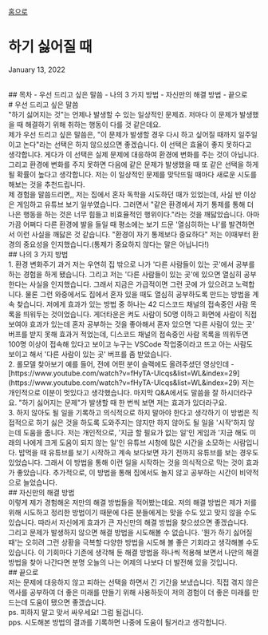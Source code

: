 [홈으로](/)
# 하기 싫어질 때
January 13, 2022

<br/>
## 목차
- 우선 드리고 싶은 말씀
- 나의 3 가지 방법
- 자신만의 해결 방법
- 끝으로

<br/>
# 우선 드리고 싶은 말씀

<br/>
"하기 싫어지는 것"는 언제나 발생할 수 있는 일상적인 문제죠.
저마다 이 문제가 발생했을 때 해결하기 위해 취하는 행동이 다를 것 같은데요.

<br/>
제가 우선 드리고 싶은 말씀은,
"이 문제가 발생할 경우 다시 하고 싶어질 때까지 일주일이고 논다"라는 선택은 하지 않으셨으면 좋겠습니다.
이 선택은 효율이 좋지 못하다고 생각합니다.
게다가 이 선택은 실제 문제에 대응하여 환경에 변화를 주는 것이 아닙니다.
그리고 환경에 변화를 주지 못하면 다음에 같은 문제가 발생했을 때 또 같은 선택을 하게 될 확률이 높다고 생각합니다.
저는 이 일상적인 문제를 맞닥뜨릴 때마다 새로운 시도를 해보는 것을 추천드립니다.

<br/>
제 경험을 말씀드리면,,
저는 집에서 혼자 독학을 시도하던 때가 있었는데,
사실 반 이상은 게임하고 유튜브 보기 일쑤였습니다.
그러면서 "같은 환경에서 자기 통제를 통해 더 나은 행동을 하는 것은 너무 힘들고 비효율적인 행위이다."라는 것을 깨닳았습니다.
아마 가끔 어쩌다 다른 환경에 발을 들일 때
평소에는 보기 드문 '열심히하는 나'를 발견하면서 이런 사실을 깨닳은 것 같습니다.
"환경이 자기 통제보다 중요하다"
저는 이때부터 환경의 중요성을 인지했습니다.(통제가 중요하지 않다는 말은 아닙니다!)

<br/>
## 나의 3 가지 방법

<br/>
1. 환경 변화주기
과거 저는 우연히 집 밖으로 나가 '다른 사람들이 있는 곳'에서 공부를 하는 경험을 하게 됐습니다.
그리고 저는 '다른 사람들이 있는 곳'에 있으면 열심히 공부한다는 사실을 인지했습니다.
그래서 지금은 가급적이면 그런 곳에 가 있으려고 노력합니다.
물론 그런 와중에서도 집에서 혼자 있을 때도 열심히 공부하도록 만드는 방법을 계속 찾습니다.
저에게 효과가 있는 방법 중 하나는 42 디스코드 채널의 접속중인 사람 목록을 띄워두는 것이었습니다.
게더타운은 켜도 사람이 50명 이하고 화면에 사람이 직접 보여야 효과가 있는데
혼자 공부하는 것을 좋아해서 혼자 있으면 '다른 사람이 있는 곳' 버프를 받지 못해 효과거 적었는데,
디스코드 채널의 접속중인 사람 목록을 띄워두면 100명 이상이 접속해 있다고 보이고
누구는 VSCode 작업중이라고 뜨고 아는 사람도 보이고 해서 '다른 사람이 있는 곳' 버프를 좀 받았습니다.

<br/>
2. 롤모델 찾아보기
예를 들어, 전에 어떤 분이 슬랙에도 올려주셨던 영상인데
- [https://www.youtube.com/watch?v=fHyTA-UIcqs&list=WL&index=29](https://www.youtube.com/watch?v=fHyTA-UIcqs&list=WL&index=29)
저는 개인적으로 이분이 멋있다고 생각했습니다.
마지막 Q&A에서도 말씀을 잘 하시더라구요.
"하기 싫어지는 문제"가 발생할 때 한 번씩 보면 저는 효과가 있더라구요.

<br/>
3. 하지 않아도 될 일을 기록하고 의식적으로 하지 말아야 한다고 생각하기
이 방법은 직접적으로 하기 싫은 것을 하도록 도와주지는 않지만
하지 않아도 될 일을 '시작'하지 않는데 도움을 줍니다.
저는 개인적으로,
'지금 할 필요가 없는 일'인 게임과
'지금 해도 미래의 나에게 크게 도움이 되지 않는 일'인 유튜브 시청에
많은 시간을 소모하는 사람입니다.
밥먹을 때 유튜브를 보기 시작하고 계속 보다보면 자기 전까지 유튜브를 보는 경우도 있었습니다.
그래서 이 방법을 통해 이런 일을 시작하는 것을 의식적으로 막는 것이 효과가 좋았습니다.
추가적으로, 이 방법을 통해 집에서도 놀지 않고 공부하는 시간이 비약적으로 늘었습니다.

<br/>
## 자신만의 해결 방법

<br/>
이렇게 제가 경험해온 저만의 해결 방법들을 적어봤는데요.
저의 해결 방법은 제가 저를 위해 시도하고 정리한 방법이기 때문에
다른 분들에게는 맞을 수도 있고 맞지 않을 수도 있습니다.
따라서 자신에게 효과가 큰 자신만의 해결 방법을 찾으셨으면 좋겠습니다.

<br/>
그리고 문제가 발생하지 않으면 해결 방법을 시도해볼 수 없습니다.
'뭔가 하기 싫어질 때'는 오히려 그런 상황을 극복할 다양한 방법을 시도해 볼 좋은 기회라고 생각해볼 수도 있습니다.
이 기회마다 기존에 생각해 둔 해결 방법을 하나씩 적용해 보면서
나만의 해결 방법을 찾아 나간다면
분명 오늘의 나는 어제의 나보다 더 발전해 있을 것입니다.

<br/>
## 끝으로

<br/>
저는 문제에 대응하지 않고 피하는 선택을 하면서 긴 기간을 보냈습니다.
직접 겪지 않은 역사를 공부하여 더 좋은 미래를 만들기 위해 사용하듯이
저의 경험이 더 좋은 미래를 만드는데 도움이 됐으면 좋겠습니다.

<br/>
ps. 피하지 말고 맞서 싸우세요! 그럼 될겁니다.<br/>
pps. 시도해본 방법의 결과를 기록하면 나중에 도움이 될거라고 생각합니다.
